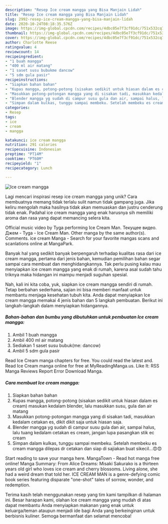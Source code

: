 ```yaml
---
description: "Resep Ice cream mangga yang Bisa Manjain Lidah"
title: "Resep Ice cream mangga yang Bisa Manjain Lidah"
slug: 2992-resep-ice-cream-mangga-yang-bisa-manjain-lidah
date: 2020-10-24T08:18:35.576Z
image: https://img-global.cpcdn.com/recipes/4dbc05e7f3cf91dc/751x532cq70/ice-cream-mangga-foto-resep-utama.jpg
thumbnail: https://img-global.cpcdn.com/recipes/4dbc05e7f3cf91dc/751x532cq70/ice-cream-mangga-foto-resep-utama.jpg
cover: https://img-global.cpcdn.com/recipes/4dbc05e7f3cf91dc/751x532cq70/ice-cream-mangga-foto-resep-utama.jpg
author: Charlotte Reese
ratingvalue: 4
reviewcount: 14
recipeingredient:
- "1 buah mangga"
- "400 ml air matang"
- "1 saset susu bubukme dancow"
- "5 sdm gula pasir"
recipeinstructions:
- "Siapkan bahan bahan"
- "Kupas mangga, potong-potong (sisakan sedikit untuk hiasan dalam es cream) masukan kedalam blender, lalu masukkan susu, gula dan air matang"
- "Masukkan potong-potongan mangga yang di sisakan tadi, masukkan kedalam cetakan es, dikit dikit saja untuk hiasan saja."
- "Blender mangga yg sudah di campur susu gula dan air, sampai halus, lalu tuang kedalam cetakan es cream, jangan lupa pasangkan stik ec cream"
- "Simpan dalam kulkas, tunggu sampai membeku. Setelah membeku es cream mangga dilepas dr cetakan dan siap di sajiakan buat sikecil...😍😍"
categories:
- Resep
tags:
- ice
- cream
- mangga

katakunci: ice cream mangga 
nutrition: 291 calories
recipecuisine: Indonesian
preptime: "PT14M"
cooktime: "PT60M"
recipeyield: "1"
recipecategory: Lunch

---
```



![Ice cream mangga](https://img-global.cpcdn.com/recipes/4dbc05e7f3cf91dc/751x532cq70/ice-cream-mangga-foto-resep-utama.jpg)

Lagi mencari inspirasi resep ice cream mangga yang unik? Cara membuatnya memang tidak terlalu sulit namun tidak gampang juga. Jika keliru mengolah maka hasilnya tidak akan memuaskan dan justru cenderung tidak enak. Padahal ice cream mangga yang enak harusnya sih memiliki aroma dan rasa yang dapat memancing selera kita.

Official music video by Tyga performing Ice Cream Man. Текущее видео. Джем - Tyga - Ice Cream Man. Other manga by the same author(s). Comments. ice cream Manga - Search for your favorite mangas scans and scanlations online at MangaPark.

Banyak hal yang sedikit banyak berpengaruh terhadap kualitas rasa dari ice cream mangga, pertama dari jenis bahan, kemudian pemilihan bahan segar sampai cara membuat dan menghidangkannya. Tak perlu pusing kalau mau menyiapkan ice cream mangga yang enak di rumah, karena asal sudah tahu triknya maka hidangan ini mampu menjadi suguhan spesial.


Nah, kali ini kita coba, yuk, siapkan ice cream mangga sendiri di rumah. Tetap berbahan sederhana, sajian ini bisa memberi manfaat untuk membantu menjaga kesehatan tubuh kita. Anda dapat menyiapkan Ice cream mangga memakai 4 jenis bahan dan 5 langkah pembuatan. Berikut ini langkah-langkah dalam menyiapkan hidangannya.

<!--inarticleads1-->

##### Bahan-bahan dan bumbu yang dibutuhkan untuk pembuatan Ice cream mangga:

1. Ambil 1 buah mangga
1. Ambil 400 ml air matang
1. Sediakan 1 saset susu bubuk(me: dancow)
1. Ambil 5 sdm gula pasir


Read Ice Cream manga chapters for free. You could read the latest and. Read Ice Cream manga online for free at MyReadingManga.us. Like It: RSS Manga Reviews Report Error Download Manga. 

<!--inarticleads2-->

##### Cara membuat Ice cream mangga:

1. Siapkan bahan bahan
1. Kupas mangga, potong-potong (sisakan sedikit untuk hiasan dalam es cream) masukan kedalam blender, lalu masukkan susu, gula dan air matang
1. Masukkan potong-potongan mangga yang di sisakan tadi, masukkan kedalam cetakan es, dikit dikit saja untuk hiasan saja.
1. Blender mangga yg sudah di campur susu gula dan air, sampai halus, lalu tuang kedalam cetakan es cream, jangan lupa pasangkan stik ec cream
1. Simpan dalam kulkas, tunggu sampai membeku. Setelah membeku es cream mangga dilepas dr cetakan dan siap di sajiakan buat sikecil...😍😍


Start reading to save your manga here. MangaTown - Read hot manga free online! Manga Summary: From Alice Dreams: Misaki Sakurako is a thirteen years old girl who loves ice cream and cherry blossoms. Living alone, she had a weird dream that told her. ICE CREAM MAN is a genre-defying comic book series featuring disparate &#34;one-shot&#34; tales of sorrow, wonder, and redemption. 

Terima kasih telah menggunakan resep yang tim kami tampilkan di halaman ini. Besar harapan kami, olahan Ice cream mangga yang mudah di atas dapat membantu Anda menyiapkan makanan yang enak untuk keluarga/teman ataupun menjadi ide bagi Anda yang berkeinginan untuk berbisnis kuliner. Semoga bermanfaat dan selamat mencoba!
